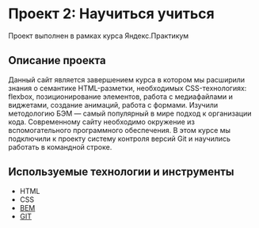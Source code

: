 # Проект 2: Научиться учиться

Проект выполнен в рамках курса Яндекс.Практикум

## Описание проекта

Данный сайт является завершением курса в котором мы расширили знания о семантике HTML-разметки, необходимых CSS-технологиях: flexbox, позиционирование элементов, работа с медиафайлами и виджетами, создание анимаций, работа с формами. Изучили методологию БЭМ — самый популярный в мире подход к организации кода.
Современному сайту необходимо окружение из вспомогательного программного обеспечения. В этом курсе мы подключили к проекту систему контроля версий Git и научились работать в командной строке.

## Используемые технологии и инструменты

* HTML
* CSS
* [BEM](https://ru.bem.info/)
* [GIT](https://github.com/)